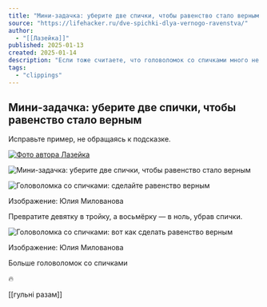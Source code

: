 ```yaml
---
title: "Мини-задачка: уберите две спички, чтобы равенство стало верным — Лайфхакер"
source: "https://lifehacker.ru/dve-spichki-dlya-vernogo-ravenstva/"
author:
  - "[[Лазейка]]"
published: 2025-01-13
created: 2025-01-14
description: "Если тоже считаете, что головоломок со спичками много не бывает, попробуйте разобраться с очередной и расскажите, быстро ли это удалось."
tags:
  - "clippings"
---
```

## Мини-задачка: уберите две спички, чтобы равенство стало верным

Исправьте пример, не обращаясь к подсказке.

[![Фото автора Лазейка](https://auth.lifehacker.ru/storage/avatars/1689619004/middle-8c7597b196.png)](https://lifehacker.ru/profile/user/1689619004/posts/)

![Мини-задачка: уберите две спички, чтобы равенство стало верным](https://cdn.lifehacker.ru/wp-content/uploads/2025/01/spichki_4_1_1735288853_lh_little.png)

![Головоломка со спичками: сделайте равенство верным](https://cdn.lifehacker.ru/wp-content/uploads/2024/12/9_1574689783_1140x570_1734643294.jpg)

Изображение: Юлия Милованова

Превратите девятку в тройку, а восьмёрку — в ноль, убрав спички.

![Головоломка со спичками: вот как сделать равенство верным](https://cdn.lifehacker.ru/wp-content/uploads/2024/12/10_1574689785_1140x570_1734643298.jpg)

Изображение: Юлия Милованова

Больше головоломок со спичками

🔥

[[гульні разам]]
